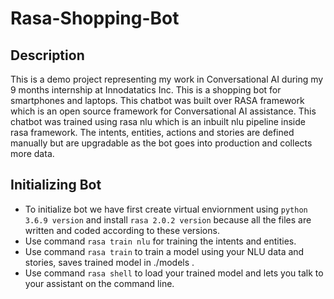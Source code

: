 # Rasa-Shopping-Bot

## Description

This is a demo project representing my work in Conversational AI during my 9 months internship at Innodatatics Inc. This is a shopping bot for smartphones and laptops. This chatbot was built over RASA framework which is an open source framework for Conversational AI assistance. This chatbot was trained using rasa nlu which is an inbuilt nlu pipeline inside rasa framework. The intents, entities, actions and stories are defined manually but are upgradable as the bot goes into production and collects more data.

## Initializing Bot

 * To initialize bot we have first create virtual enviornment using `python 3.6.9 version` and install `rasa 2.0.2 version` because all the files are written and coded according to these versions.
 * Use command `rasa train nlu` for training the intents and entities.
 * Use command `rasa train` to train a model using your NLU data and stories, saves trained model in ./models .
 * Use command `rasa shell` to load your trained model and lets you talk to your assistant on the command line.
